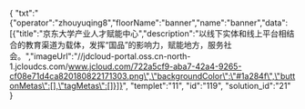 {
	"txt":"{\"operator\":\"zhouyuqing8\",\"floorName\":\"banner\",\"name\":\"banner\",\"data\":[{\"title\":\"京东大学产业人才赋能中心\",\"description\":\"以线下实体和线上平台相结合的教育渠道为载体，发挥“国品”的影响力，赋能地方，服务社会。\",\"imageUrl\":\"//jdcloud-portal.oss.cn-north-1.jcloudcs.com/www.jcloud.com/722a5cf9-aba7-42a4-9265-cf08e71d4ca820180822171303.png\",\"backgroundColor\":\"#1a284f\",\"buttonMetas\":[],\"tagMetas\":[]}]}",
	"templet":"11",
	"id":"119",
	"solution_id":"21"
}